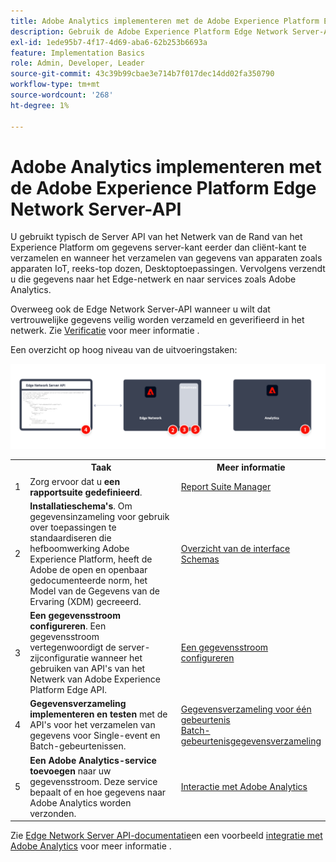 ```yaml
---
title: Adobe Analytics implementeren met de Adobe Experience Platform Edge Network Server-API
description: Gebruik de Adobe Experience Platform Edge Network Server-API om gegevens naar Adobe Analytics te verzenden.
exl-id: 1ede95b7-4f17-4d69-aba6-62b253b6693a
feature: Implementation Basics
role: Admin, Developer, Leader
source-git-commit: 43c39b99cbae3e714b7f017dec14dd02fa350790
workflow-type: tm+mt
source-wordcount: '268'
ht-degree: 1%

---
```


# Adobe Analytics implementeren met de Adobe Experience Platform Edge Network Server-API

U gebruikt typisch de Server API van het Netwerk van de Rand van het Experience Platform om gegevens server-kant eerder dan cliënt-kant te verzamelen en wanneer het verzamelen van gegevens van apparaten zoals apparaten IoT, reeks-top dozen, Desktoptoepassingen. Vervolgens verzendt u die gegevens naar het Edge-netwerk en naar services zoals Adobe Analytics.

Overweeg ook de Edge Network Server-API wanneer u wilt dat vertrouwelijke gegevens veilig worden verzameld en geverifieerd in het netwerk. Zie [Verificatie](https://experienceleague.adobe.com/docs/experience-platform/edge-network-server-api/authentication.html) voor meer informatie .

Een overzicht op hoog niveau van de uitvoeringstaken:

![Adobe Analytics die de uitbreidingsworkflow voor Analytics gebruikt](../../assets/edge-network-server-api-annotated.png)

<table style="width:100%">

<tr>
<th style="width:5%"></th><th style="width:60%"><b>Taak</b></th><th style="width:35%"><b>Meer informatie</b></th>
</tr>

<tr>
<td>1</td>
<td>Zorg ervoor dat u <b>een rapportsuite gedefinieerd</b>.</td>
<td><a href="../../../admin/admin/c-manage-report-suites/report-suites-admin.md">Report Suite Manager</a></td>
</tr>

<tr>
<td>2</td>
<td><b>Installatieschema's</b>. Om gegevensinzameling voor gebruik over toepassingen te standaardiseren die hefboomwerking Adobe Experience Platform, heeft de Adobe de open en openbaar gedocumenteerde norm, het Model van de Gegevens van de Ervaring (XDM) gecreeerd.</td>
<td><a href="https://experienceleague.adobe.com/docs/experience-platform/xdm/ui/overview.html">Overzicht van de interface Schemas</a></td>
</tr>

<tr>
<td>3</td>
<td><b>Een gegevensstroom configureren</b>. Een gegevensstroom vertegenwoordigt de server-zijconfiguratie wanneer het gebruiken van API's van het Netwerk van Adobe Experience Platform Edge API.</td>
<td><a href="https://experienceleague.adobe.com/docs/experience-platform/datastreams/configure.html">Een gegevensstroom configureren<a></td> 
</tr>

<tr>
<td>4</td>
<td><b>Gegevensverzameling implementeren en testen</b> met de API's voor het verzamelen van gegevens voor Single-event en Batch-gebeurtenissen.</td>
<td><a href="https://experienceleague.adobe.com/docs/experience-platform/edge-network-server-api/data-collection/interactive-data-collection.html">Gegevensverzameling voor één gebeurtenis</a><br/><a href="https://experienceleague.adobe.com/docs/experience-platform/edge-network-server-api/data-collection/non-interactive-data-collection.html">Batch-gebeurtenisgegevensverzameling</a>
</tr>

<td>5</td>
<td><b>Een Adobe Analytics-service toevoegen</b> naar uw gegevensstroom. Deze service bepaalt of en hoe gegevens naar Adobe Analytics worden verzonden.</td>
<td><a href="https://experienceleague.adobe.com/docs/experience-platform/edge-network-server-api/interacting-other-adobe-solutions/interacting-adobe-analytics.htmls">Interactie met Adobe Analytics</a></td>
</tr>


</table>

Zie [Edge Network Server API-documentatie](https://experienceleague.adobe.com/docs/experience-platform/edge-network-server-api/overview.html)en een voorbeeld [integratie met Adobe Analytics](https://experienceleague.adobe.com/docs/experience-platform/edge-network-server-api/interacting-other-adobe-solutions/interacting-adobe-analytics.html) voor meer informatie .

